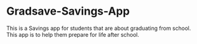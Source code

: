 # Gradsave-Savings-App
This is a Savings app for students that are about graduating from school. This app is to help them prepare for life after school.
